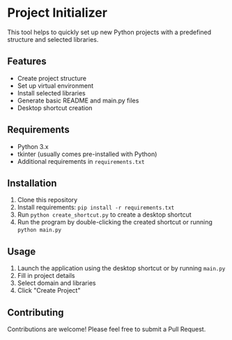 # Project Initializer

This tool helps to quickly set up new Python projects with a predefined structure and selected libraries.

## Features

- Create project structure
- Set up virtual environment
- Install selected libraries
- Generate basic README and main.py files
- Desktop shortcut creation

## Requirements

- Python 3.x
- tkinter (usually comes pre-installed with Python)
- Additional requirements in `requirements.txt`

## Installation

1. Clone this repository
2. Install requirements: `pip install -r requirements.txt`
3. Run `python create_shortcut.py` to create a desktop shortcut
4. Run the program by double-clicking the created shortcut or running `python main.py`

## Usage

1. Launch the application using the desktop shortcut or by running `main.py`
2. Fill in project details
3. Select domain and libraries
4. Click "Create Project"

## Contributing

Contributions are welcome! Please feel free to submit a Pull Request.
